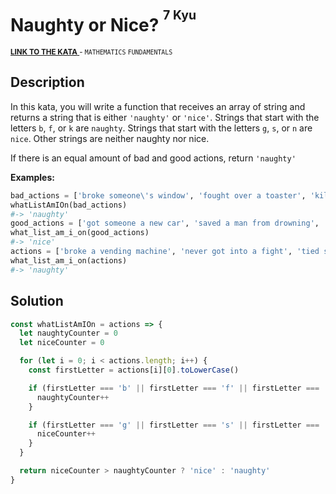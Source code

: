 <h1>Naughty or Nice? <sup><sup>7 Kyu</sup></sup></h1>

<sup>
  <a href="https://www.codewars.com/kata/585eaef9851516fcae00004d">
    <strong>LINK TO THE KATA</strong>
  </a> - <code>MATHEMATICS</code> <code>FUNDAMENTALS</code>
</sup>

## Description

In this kata, you will write a function that receives an array of string and returns a string that is either `'naughty'` or `'nice'`. Strings that start with the letters `b`, `f`, or `k` are `naughty`. Strings that start with the letters `g`, `s`, or `n` are `nice`. Other strings are neither naughty nor nice.

If there is an equal amount of bad and good actions, return `'naughty'`

**Examples:**

```python
bad_actions = ['broke someone\'s window', 'fought over a toaster', 'killed a bug']
whatListAmIOn(bad_actions)
#-> 'naughty'
good_actions = ['got someone a new car', 'saved a man from drowning', 'never got into a fight']
what_list_am_i_on(good_actions)
#-> 'nice'
actions = ['broke a vending machine', 'never got into a fight', 'tied someone\'s shoes']
what_list_am_i_on(actions)
#-> 'naughty'
```

## Solution

```javascript
const whatListAmIOn = actions => {
  let naughtyCounter = 0
  let niceCounter = 0

  for (let i = 0; i < actions.length; i++) {
    const firstLetter = actions[i][0].toLowerCase()

    if (firstLetter === 'b' || firstLetter === 'f' || firstLetter === 'k') {
      naughtyCounter++
    }

    if (firstLetter === 'g' || firstLetter === 's' || firstLetter === 'n') {
      niceCounter++
    }
  }

  return niceCounter > naughtyCounter ? 'nice' : 'naughty'
}
```
